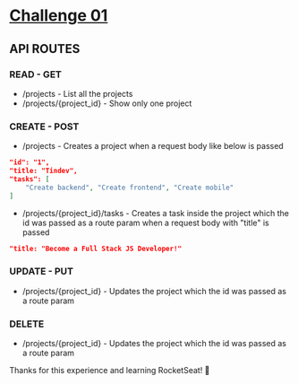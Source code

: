 # <a href="https://github.com/Rocketseat/bootcamp-gostack-desafio-01/blob/master/README.md#desafio-01-conceitos-do-nodejs">Challenge 01</a>

## API ROUTES

### READ - GET

- /projects - List all the projects
- /projects/{project_id} - Show only one project

### CREATE - POST

- /projects - Creates a project when a request body like below is passed

```json
"id": "1",
"title: "Tindev",
"tasks": [
    "Create backend", "Create frontend", "Create mobile"
]
```

- /projects/{project_id}/tasks - Creates a task inside the project which the id was passed as a route param when a request body with "title" is passed

```json
"title: "Become a Full Stack JS Developer!"
```

### UPDATE - PUT

- /projects/{project_id} - Updates the project which the id was passed as a route param

### DELETE

- /projects/{project_id} - Updates the project which the id was passed as a route param

Thanks for this experience and learning RocketSeat! :rocket:

